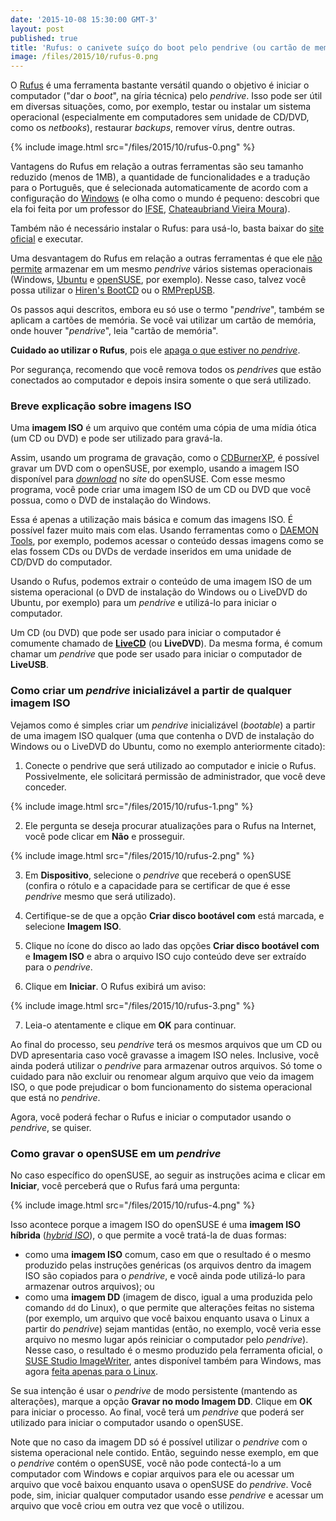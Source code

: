 ```yaml
---
date: '2015-10-08 15:30:00 GMT-3'
layout: post
published: true
title: 'Rufus: o canivete suíço do boot pelo pendrive (ou cartão de memória)'
image: /files/2015/10/rufus-0.png
---
```


O [Rufus](https://rufus.akeo.ie) é uma ferramenta bastante versátil quando o objetivo é iniciar o computador ("dar o *boot*", na gíria técnica) pelo *pendrive*. Isso pode ser útil em diversas situações, como, por exemplo, testar ou instalar um sistema operacional (especialmente em computadores sem unidade de CD/DVD, como os *netbooks*), restaurar *backups*, remover vírus, dentre outras.

{% include image.html src="/files/2015/10/rufus-0.png" %}

Vantagens do Rufus em relação a outras ferramentas são seu tamanho reduzido (menos de 1MB), a quantidade de funcionalidades e a tradução para o Português, que é selecionada automaticamente de acordo com a configuração do [Windows](http://www.microsoft.com/pt-br/windows) (e olha como o mundo é pequeno: descobri que ela foi feita por um professor do [IFSE](http://www.ifs.edu.br/), [Chateaubriand Vieira Moura](http://lattes.cnpq.br/2313970638096032)).

Também não é necessário instalar o Rufus: para usá-lo, basta baixar do [site oficial](https://rufus.akeo.ie) e executar.

Uma desvantagem do Rufus em relação a outras ferramentas é que ele [não permite](https://github.com/pbatard/rufus/wiki/FAQ#do-you-plan-to-add-multiboot-support) armazenar em um mesmo *pendrive* vários sistemas operacionais (Windows, [Ubuntu](http://ubuntu-br.org/) e [openSUSE](https://www.opensuse.org/), por exemplo). Nesse caso, talvez você possa utilizar o [Hiren's BootCD](http://www.hirensbootcd.org) ou o [RMPrepUSB](http://www.rmprepusb.com/).

Os passos aqui descritos, embora eu só use o termo "*pendrive*", também se aplicam a cartões de memória. Se você vai utilizar um cartão de memória, onde houver "*pendrive*", leia "cartão de memória".

<div class="alert alert-danger" role="alert">
<strong>Cuidado ao utilizar o Rufus</strong>, pois ele <a href="https://github.com/pbatard/rufus/wiki/FAQ#does-rufus-delete-all-partitionsvolumes-when-it-formats-a-drive" target="_blank">apaga o que estiver no <em>pendrive</em></a>.
</div>

Por segurança, recomendo que você remova todos os *pendrives* que estão conectados ao computador e depois insira somente o que será utilizado.

### Breve explicação sobre imagens ISO

Uma **imagem ISO** é um arquivo que contém uma cópia de uma mídia ótica (um CD ou DVD) e pode ser utilizado para gravá-la.

Assim, usando um programa de gravação, como o [CDBurnerXP](https://cdburnerxp.se/), é possível gravar um DVD com o openSUSE, por exemplo, usando a imagem ISO disponível para [*download*](http://software.opensuse.org/) no *site* do openSUSE. Com esse mesmo programa, você pode criar uma imagem ISO de um CD ou DVD que você possua, como o DVD de instalação do Windows.

Essa é apenas a utilização mais básica e comum das imagens ISO. É possível fazer muito mais com elas. Usando ferramentas como o [DAEMON Tools](http://www.daemon-tools.cc/por/home), por exemplo, podemos acessar o conteúdo dessas imagens como se elas fossem CDs ou DVDs de verdade inseridos em uma unidade de CD/DVD do computador.

Usando o Rufus, podemos extrair o conteúdo de uma imagem ISO de um sistema operacional (o DVD de instalação do Windows ou o LiveDVD do Ubuntu, por exemplo) para um *pendrive* e utilizá-lo para iniciar o computador.

Um CD (ou DVD) que pode ser usado para iniciar o computador é comumente chamado de [**LiveCD**](https://pt.wikipedia.org/wiki/Live_CD) (ou **LiveDVD**). Da mesma forma, é comum chamar um *pendrive* que pode ser usado para iniciar o computador de **LiveUSB**.

### Como criar um *pendrive* inicializável a partir de qualquer imagem ISO

Vejamos como é simples criar um *pendrive* inicializável (*bootable*) a partir de uma imagem ISO qualquer (uma que contenha o DVD de instalação do Windows ou o LiveDVD do Ubuntu, como no exemplo anteriormente citado):

1. Conecte o pendrive que será utilizado ao computador e inicie o Rufus. Possivelmente, ele solicitará permissão de administrador, que você deve conceder.

{% include image.html src="/files/2015/10/rufus-1.png" %}

2. Ele pergunta se deseja procurar atualizações para o Rufus na Internet, você pode clicar em **Não** e prosseguir.

{% include image.html src="/files/2015/10/rufus-2.png" %}

3. Em **Dispositivo**, selecione o *pendrive* que receberá o openSUSE (confira o rótulo e a capacidade para se certificar de que é esse *pendrive* mesmo que será utilizado).

4. Certifique-se de que a opção **Criar disco bootável com** está marcada, e selecione **Imagem ISO**.

5. Clique no ícone do disco ao lado das opções **Criar disco bootável com** e **Imagem ISO** e abra o arquivo ISO cujo conteúdo deve ser extraído para o *pendrive*.

6. Clique em **Iniciar**. O Rufus exibirá um aviso:

{% include image.html src="/files/2015/10/rufus-3.png" %}

7. Leia-o atentamente e clique em **OK** para continuar.

Ao final do processo, seu *pendrive* terá os mesmos arquivos que um CD ou DVD apresentaria caso você gravasse a imagem ISO neles. Inclusive, você ainda poderá utilizar o *pendrive* para armazenar outros arquivos. Só tome o cuidado para não excluir ou renomear algum arquivo que veio da imagem ISO, o que pode prejudicar o bom funcionamento do sistema operacional que está no *pendrive*.

Agora, você poderá fechar o Rufus e iniciar o computador usando o *pendrive*, se quiser.

### Como gravar o openSUSE em um *pendrive*

No caso específico do openSUSE, ao seguir as instruções acima e clicar em **Iniciar**, você perceberá que o Rufus fará uma pergunta:

{% include image.html src="/files/2015/10/rufus-4.png" %}

Isso acontece porque a imagem ISO do openSUSE é uma **imagem ISO híbrida** ([*hybrid ISO*](http://www.syslinux.org/wiki/index.php/Isohybrid)), o que permite a você tratá-la de duas formas:

- como uma **imagem ISO** comum, caso em que o resultado é o mesmo produzido pelas instruções genéricas (os arquivos dentro da imagem ISO são copiados para o *pendrive*, e você ainda pode utilizá-lo para armazenar outros arquivos); ou
- como uma **imagem DD** (imagem de disco, igual a uma produzida pelo comando `dd` do Linux), o que permite que alterações feitas no sistema (por exemplo, um arquivo que você baixou enquanto usava o Linux a partir do *pendrive*) sejam mantidas (então, no exemplo, você veria esse arquivo no mesmo lugar após reiniciar o computador pelo *pendrive*). Nesse caso, o resultado é o mesmo produzido pela ferramenta oficial, o [SUSE Studio ImageWriter](https://en.opensuse.org/SDB:Live_USB_stick), antes disponível também para Windows, mas agora [feita apenas para o Linux](https://en.opensuse.org/SDB:Create_a_Live_USB_stick_using_Windows#Using_SUSE_Studio_ImageWriter).

Se sua intenção é usar o *pendrive* de modo persistente (mantendo as alterações), marque a opção **Gravar no modo Imagem DD**. Clique em **OK** para iniciar o processo. Ao final, você terá um *pendrive* que poderá ser utilizado para iniciar o computador usando o openSUSE.

Note que no caso da imagem DD só é possível utilizar o *pendrive* com o sistema operacional nele contido. Então, seguindo nesse exemplo, em que o *pendrive* contém o openSUSE, você não pode contectá-lo a um computador com Windows e copiar arquivos para ele ou acessar um arquivo que você baixou enquanto usava o openSUSE do *pendrive*. Você pode, sim, iniciar qualquer computador usando esse *pendrive* e acessar um arquivo que você criou em outra vez que você o utilizou.
